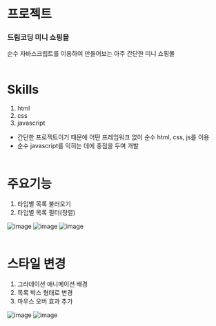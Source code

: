 # 프로젝트<br>

### 드림코딩 미니 쇼핑몰<br>

순수 자바스크립트를 이용하여 만들어보는 아주 간단한 미니 쇼핑몰
<br><br>

# Skills

1. html
2. css
3. javascript

- 간단한 프로젝트이기 때문에 어떤 프레임워크 없이 순수 html, css, js를 이용<br>
- 순수 javascript를 익히는 데에 중점을 두며 개발
  <br><br>

# 주요기능

1. 타입별 목록 불러오기
2. 타입별 목록 필터(정렬)

![image](https://user-images.githubusercontent.com/62632252/153341723-123966b2-5788-4bfc-a5cb-cd3674193bfd.png)
![image](https://user-images.githubusercontent.com/62632252/153341742-148bd584-2d21-4836-86df-35c8d04972b9.png)
![image](https://user-images.githubusercontent.com/62632252/153341785-44f1b72e-29ab-4d69-9495-8b1801aebe13.png)
  <br><br>

# 스타일 변경
1. 그라데이션 애니메이션 배경
2. 목록 박스 형태로 변경
3. 마우스 오버 효과 추가

![image](https://user-images.githubusercontent.com/62632252/153341840-0016ac6c-e690-4ec1-82df-4ef90e6a27c9.png)
![image](https://user-images.githubusercontent.com/62632252/153341854-f1d093f8-2d8b-4309-8bed-864e50f5c93f.png)

